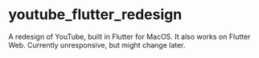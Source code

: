 # youtube_flutter_redesign

A redesign of YouTube, built in Flutter for MacOS. It also works on Flutter Web.
Currently unresponsive, but might change later.

